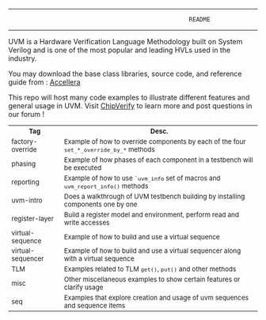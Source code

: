 ----------------------------------------------------------------------------------
                                                       README
----------------------------------------------------------------------------------

<p>UVM is a Hardware Verification Language Methodology built on System Verilog and is 
one of the most popular and leading HVLs used in the industry.</p>

<p>You may download the base class libraries, source code, and reference guide from :
<a target="_blank" href="http://accellera.org/downloads/standards/uvm">Accellera</a></p>

<p>This repo will host many code examples to illustrate different features and general usage in UVM. Visit <a target="_blank" href="http://chipverify.com">ChipVerify</a> to learn more and post questions in our forum !</p>
 
<table style="font-size:small;">
  <tr>
    <th>Tag</th>
    <th>Desc.</th>
  </tr>
  <tr>
    <td>factory-override</td>
    <td>Example of how to override components by each of the four <code>set_*_override_by_*</code> methods
  </tr>
  <tr>
    <td>phasing</td>
    <td>Example of how phases of each component in a testbench will be executed</td>
  </tr>
  <tr>
    <td>reporting</td>
    <td>Example of how to use <code>`uvm_info</code> set of macros and <code>uvm_report_info()</code> methods</td>
  </tr>
  <tr>
    <td>uvm-intro</td>
    <td>Does a walkthrough of UVM testbench building by installing components one by one</td>
  </tr>
  <tr>
    <td>register-layer</td>
    <td>Build a register model and environment, perform read and write accesses</td>
  </tr>
  <tr>
    <td>virtual-sequence</td>
    <td>Example of how to build and use a virtual sequence</td>
  </tr>
    <tr>
    <td>virtual-sequencer</td>
    <td>Example of how to build and use a virtual sequencer along with a virtual sequence</td>
  </tr>
  <tr>
    <td>TLM</td>
    <td>Examples related to TLM <code>get()</code>, <code>put()</code> and other methods</td>
  </tr>
  <tr>
    <td>misc</td>
    <td>Other miscellaneous examples to show certain features or clarify usage</td>
  </tr>
  <tr>
    <td>seq</td>
    <td>Examples that explore creation and usage of uvm sequences and sequence items</td>
  </tr>
</table>

